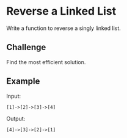 # Reverse a Linked List
Write a function to reverse a singly linked list.

## Challenge
Find the most efficient solution.

## Example
Input:

    [1]->[2]->[3]->[4]
    
Output:

    [4]->[3]->[2]->[1]
